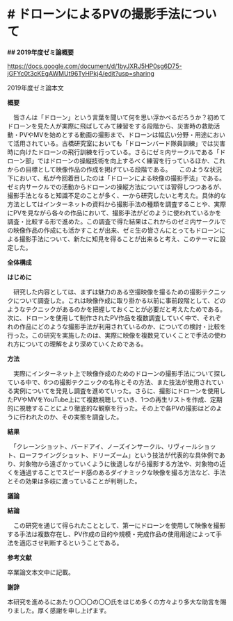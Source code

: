 **# ドローンによるPVの撮影手法について**  
=======================================
**## 2019年度ゼミ論概要**  

https://docs.google.com/document/d/1byJXRJ5HP0sg6D75-jGFYc0t3cKEgAWMUt96TyHPkj4/edit?usp=sharing  

2019年度ゼミ論本文    

**概要**    

　皆さんは「ドローン」という言葉を聞いて何を思い浮かべるだろうか？初めてドローンを見た人が実際に飛ばしてみて練習をする段階から、災害時の救助活動・PVやMVを始めとする動画の撮影まで、ドローンは幅広い分野・用途において活用されている。古橋研究室においても「ドローンバード隊員訓練」では災害時に向けたドローンの飛行訓練を行っている。さらにゼミ内サークルである「ドローン部」ではドローンの操縦技術を向上するべく練習を行っているほか、これからの目標として映像作品の作成を掲げている段階である。
　このような状況下において、私が今回着目したのは「ドローンによる映像の撮影手法」である。ゼミ内サークルでの活動からドローンの操縦方法については習得しつつあるが、撮影手法となると知識不足のことが多く、一から研究したいと考えた。具体的な方法としてはインターネットの資料から撮影手法の種類を調査することや、実際にPVを見ながら各々の作品において、撮影手法がどのように使われているかを調査・比較する形で進めた。この調査で得た結果はこれからのゼミ内サークルでの映像作品の作成にも活かすことが出来、ゼミ生の皆さんにとってもドローンによる撮影手法について、新たに知見を得ることが出来ると考え、このテーマに設定した。  

**全体構成**  

**はじめに**  

　研究した内容としては、まずは魅力のある空撮映像を撮るための撮影テクニックについて調査した。これは映像作成に取り掛かる以前に事前段階として、どのようなテクニックがあるのかを把握しておくことが必要だと考えたためである。次に、ドローンを使用して制作されたPV作品を複数調査していく中で、それぞれの作品にどのような撮影手法が利用されているのか、についての検討・比較を行った。この研究を実施したのは、実際に映像を複数見ていくことで手法の使われ方についての理解をより深めていくためである。  
 
**方法**  

　実際にインターネット上で映像作成のためのドローンの撮影手法について探している中で、6つの撮影テクニックの名称とその方法、また技法が使用されている実例についてを発見し調査を進めていった。さらに、撮影にドローンを使用したPVやMVをYouTube上にて複数視聴していき、1つの再生リストを作成、定期的に視聴することにより徹底的な観察を行った。その上で各PVの撮影はどのように行われたのか、その実態を調査した。  
 
 **結果**  
 
　「クレーンショット、バードアイ、ノーズインサークル、リヴィールショット、ローフライングショット、ドリーズーム」という技法が代表的な具体例であり、対象物から遠ざかっていくように後退しながら撮影する方法や、対象物の近くを通過することでスピード感のあるダイナミックな映像を撮る方法など、手法とその効果は多岐に渡っていることが判明した。  
 
 **議論**  
 
 **結論**  
 
　この研究を通じて得られたこととして、第一にドローンを使用して映像を撮影する手法は複数存在し、PV作成の目的や規模・完成作品の使用用途によって手法を適応させ判断するということである。  
 
 **参考文献**  
 
 卒業論文本文中に記載。  
 
 **謝辞**  
 
 本研究を進めるにあたり〇〇〇の〇〇氏をはじめ多くの方々より多大な助言を賜りました。厚く感謝を申し上げます。  
